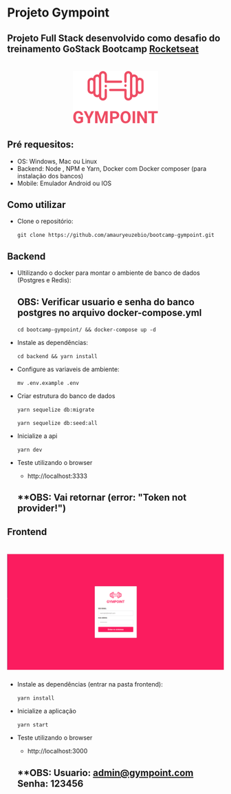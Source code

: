 # Projeto Gympoint

## Projeto Full Stack desenvolvido como desafio do treinamento GoStack Bootcamp [Rocketseat](https://rocketseat.com.br)

<h1 align="center">
<img src="https://raw.githubusercontent.com/amauryeuzebio/bootcamp-gympoint/master/imgs-readme/logo.png">
</h1>

## Pré requesitos:
   - OS: Windows, Mac ou Linux
   - Backend: Node , NPM e Yarn, Docker com Docker composer (para instalação dos bancos)
   - Mobile: Emulador Android ou IOS

## Como utilizar

- Clone o repositório:

  `git clone https://github.com/amauryeuzebio/bootcamp-gympoint.git`

## Backend ##

- Ultilizando o docker para montar o ambiente de banco de dados (Postgres e Redis):
  ## **OBS: Verificar usuario e senha do banco postgres no arquivo docker-compose.yml**

  `cd bootcamp-gympoint/ && docker-compose up -d`

- Instale as dependências:

  `cd backend && yarn install`

- Configure as variaveis de ambiente:

  `mv .env.example .env`

- Criar estrutura do banco de dados

  `yarn sequelize db:migrate`

  `yarn sequelize db:seed:all`
  
- Inicialize a api

  `yarn dev`

- Teste utilizando o browser

  - http://localhost:3333
  ## **OBS: Vai retornar (error: "Token not provider!")

## Frontend ##

<h1 align="center">
<img src="https://raw.githubusercontent.com/amauryeuzebio/bootcamp-gympoint/master/imgs-readme/front.png">
</h1>

- Instale as dependências (entrar na pasta frontend):

  `yarn install`

- Inicialize a aplicação

  `yarn start`

- Teste utilizando o browser

  - http://localhost:3000
  ## **OBS: Usuario: admin@gympoint.com Senha: 123456
